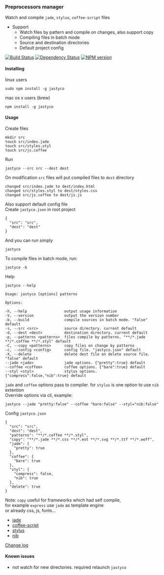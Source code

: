 ### Preprocessors manager  
Watch and compile `jade`, `stylus`, `coffee-script` files  

* Support  
  * Watch files by pattern and compile on changes, also support copy  
  * Compiling files in batch mode  
  * Source and destination directories  
  * Default project config  

[![Build Status](https://travis-ci.org/rhrn/jastyco.png?branch=master)](https://travis-ci.org/rhrn/jastyco)
[![Dependency Status](https://gemnasium.com/rhrn/jastyco.png)](https://gemnasium.com/rhrn/jastyco)
[![NPM version](https://badge.fury.io/js/jastyco.png)](http://badge.fury.io/js/jastyco)

#### Installing

linux users
```
sudo npm install -g jastyco
```
mac os x users (brew)
```
npm install -g jastyco
```

#### Usage
Create files
```
mkdir src
touch src/index.jade
touch src/styles.styl
touch src/js.coffee
```

Run
```
jastyco --src src --dest dest
```

On modification `src` files will put compiled files to `dest` directory
```
changed src/index.jade to dest/index.html
changed src/styles.styl to dest/styles.css
changed src/js.coffee to dest/js.js
```

Also support default config file  
Create `jastyco.json` in root project
```
{
  "src": "src",
  "dest": "dest"
}
```

And you can run simply
```
jastyco
```

To compile files in batch mode, run:
```
jastyco -b
```

Help
```
jastyco --help

Usage: jastyco [options] patterns

Options:

-h, --help                 output usage information
-V, --version              output the version number
-b, --build                compile sources in batch mode. "false" default
-s, --src <src>            source directory. current default
-d, --dest <dest>          destination directory. current default
-p, --patterns <patterns>  files compile by patterns. "**/*.jade **/*.coffee **/*.styl" default
-C, --copy <patterns>      copy files on change by patterns
-c, --config <config>      config file. "jastyco.json" default
-X, --delete               delete dest file on delete source file. "false" default
--jade <jade>              jade options. {"pretty":true} default
--coffee <coffee>          coffee options. {"bare":true} default
--styl <styl>              stylus options. {"compress":false,"nib":true} default
```

`jade` and `coffee` options pass to compiler. for `stylus` is one option to use `nib` extention  
Override options via cli, example:
```
jastyco --jade "pretty:false" --coffee "bare:false" --styl="nib:false"
```

Config `jastyco.json`
```
{
  "src": "src",
  "dest": "dest",
  "patterns": "**/*.coffee **/*.styl",
  "copy": "**/*.jade **/*.css **/*.eot **/*.svg **/*.ttf **/*.woff",
  "jade": {
    "pretty": true
  },
  "coffee": {
    "bare": true
  },
  "styl": {
    "compress": false,
    "nib": true
  },
  "delete": true
}
```

Note: `copy` useful for frameworks which had self compile,  
for example `express` use `jade` as template engine  
or already css, js, fonts...  

* [jade](http://jade-lang.com/)
* [coffee-script](http://coffeescript.org/)
* [stylus](http://learnboost.github.io/stylus/)
* [nib](http://visionmedia.github.io/nib/)

[Change log](https://github.com/rhrn/jastyco/blob/master/CHANGES.md)

#### Known issues
* not watch for new directories. required relaunch `jastyco`
